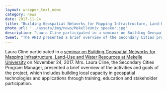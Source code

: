 ```yaml
---
layout: wrapper_text_news
category: news
date: 2017-11-24
title: "Building Geospatial Networks for Mapping Infrastructure, Land-Use and Water Resources in Mekelle, Ethiopia, November 24"
photo_url: '../assets/img/news/MekelleUniv_speaker.jpg'
description: "Laura Cline participated in a seminar on Building Geospatial Networks for Mapping Infrastructure, Land-Use and Water Resources at Mekelle University on November 24, 2017."
tweet: "The #HIU presented a brief overview of the Secondary Cities program at Mekelle University."
---
```


Laura Cline participated in a [seminar on Building Geospatial Networks for Mapping Infrastructure, Land-Use and Water Resources at Mekelle University](http://www.mu.edu.et/index.php/hot-slide-news/2491-seminar-on-mapping-secondary-cities-for-resiliency-human-security-and-emergency-preparedness-held-at-mekelle-university) on November 24, 2017. Mrs. Laura Cline, the Secondary Cities Program Manager, presented a brief overview of the activities and goals of the project, which includes building local capacity in geospatial technologies and applications through training, education and stakeholder participation.
